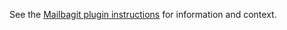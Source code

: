 See the [Mailbagit plugin instructions](https://archives.albany.edu/mailbag/plugins/) for information and context.
